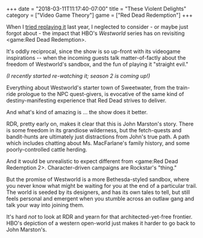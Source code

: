 +++
date = "2018-03-11T11:17:40-07:00"
title = "These Violent Delights"
category = ["Video Game Theory"]
game = ["Red Dead Redemption"]
+++

When I [tried replaying it]($SiteBaseURL$2017/05/07/sometimes-dead-is-better/) last year, I neglected to consider - or maybe just forgot about - the impact that HBO's <i>Westworld</i> series has on revisiting <game:Red Dead Redemption>.

It's oddly reciprocal, since the show is so up-front with its videogame inspirations -- when the incoming guests talk matter-of-factly about the freedom of Westworld's sandbox, and the fun of playing it "straight evil."

<i>(I recently started re-watching it; season 2 is coming up!)</i>

Everything about Westworld's starter town of Sweetwater, from the train-ride prologue to the NPC quest-givers, is evocative of the same kind of destiny-manifesting experience that Red Dead strives to deliver.

And what's kind of amazing is ... the show does it better.

RDR, pretty early on, makes it clear that this is John Marston's story.  There is some freedom in its grandiose wilderness, but the fetch-quests and bandit-hunts are ultimately just distractions from John's true path.  A path which includes chatting about Ms. MacFarlane's family history, and some poorly-controlled cattle herding.

And it would be unrealistic to expect different from <game:Red Dead Redemption 2>.  Character-driven campaigns are Rockstar's "thing."

But the promise of Westworld is a more Bethesda-styled sandbox, where you never know what might be waiting for you at the end of a particular trail.  The world is seeded by its designers, and has its own tales to tell, but still feels personal and emergent when you stumble across an outlaw gang and talk your way into joining them.

It's hard <i>not</i> to look at RDR and yearn for that architected-yet-free frontier.  HBO's depiction of a western open-world just makes it harder to go back to John Marston's.
